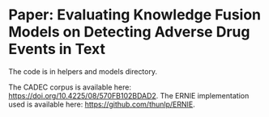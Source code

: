 # Paper: Evaluating Knowledge Fusion Models on Detecting Adverse Drug Events in Text

The code is in helpers and models directory.

The CADEC corpus is available here: https://doi.org/10.4225/08/570FB102BDAD2. The ERNIE implementation used is available here: https://github.com/thunlp/ERNIE.
